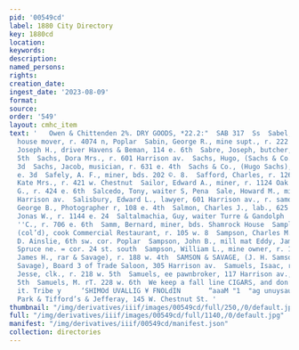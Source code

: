 ```yaml
---
pid: '00549cd'
label: 1880 City Directory
key: 1880cd
location: 
keywords: 
description: 
named_persons: 
rights: 
creation_date: 
ingest_date: '2023-08-09'
format: 
source: 
order: '549'
layout: cmhc_item
text: '   Owen & Chittenden 2%. DRY GOODS, *22.2:"  SAB 317  Ss  Sabel, Zachariah,
  house mover, r. 4074 n, Poplar  Sabin, George R., mine supt., r. 222 e. 8th  Sabourin,
  Joseph H., driver Havens & Beman, 114 e. 6th  Sabre, Joseph, butcher, bds. 224 e.
  5th  Sachs, Dora Mrs., r. 601 Harrison av.  Sachs, Hugo, (Sachs & Co.), r. 113 e.
  3d  Sachs, Jacob, musician, r. 631 e. 4th  Sachs & Co., (Hugo Sachs), liquors, 113
  e. 3d  Safely, A. F., miner, bds. 202 ©. 8.  Safford, Charles, r. 126 w. 2d  Sage,
  Kate Mrs., r. 421 w. Chestnut  Sailor, Edward A., miner, r. 1124 Oak  Salad, A.
  G., r. 424 e. 6th  Salcedo, Tony, waiter S, Pena  Sale, Howard M., miner, r. 109
  Harrison av.  Salisbury, Edward L., lawyer, 601 Harrison av., r. samo  Salisbury,
  George B., Photographer r, 108 e. 4th  Salmon, Charles J., lab., 625 e. 12th  Salmon,
  Jonas W., r. 1144 e. 24  Saltalmachia, Guy, waiter Turre & Gandolph  Saltzman, A.
  ''C., r. 706 e. 6th  Samm, Bernard, miner, bds. Shamrock House  Samples, Fred.,
  (col’d), cook Commercial Restaurant, r. 105 w. 8  Sampson, Charles M., bkkpr. W.
  D. Ainslie, 6th sw. cor. Poplar  Sampson, John B., mill mat Eddy, James & Co., r.
  Spruce ne. = cor. 24 st. south  Sampson, William L., mine owner, r. 128 e, 5th  Samson,
  James H., rar & Savage), r. 188 w. 4th  SAMSON & SAVAGE, (J. H. Samson and W. H.
  Savage), Board 3 of Trade Saloon, 305 Harrison av.  Samuels, Isaac, r. 226 w. 5th  Samuels,
  Jesse, clk., r. 218 w. 5th  Samuels, ee pawnbroker, 117 Harrison av., r. 218 w.
  5th  Samuels, M. rT. 228 w. 6th  We keep a fall line CIGARS, and don’t you forget
  it. Tribe y     ‘SHIMOd UVALLIG ¥ FNOLdIN       “aaaM "1  "ag unuysauy 188g 92)     of
  Park & Tifford’s & Jefferay, 145 W. Chestnut St. '
thumbnail: "/img/derivatives/iiif/images/00549cd/full/250,/0/default.jpg"
full: "/img/derivatives/iiif/images/00549cd/full/1140,/0/default.jpg"
manifest: "/img/derivatives/iiif/00549cd/manifest.json"
collection: directories
---
```

